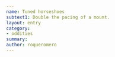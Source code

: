 ```yaml
---
name: Tuned horseshoes
subtext1: Double the pacing of a mount.
layout: entry
category:
- oddities
summary: 
author: roqueromero
---
```

